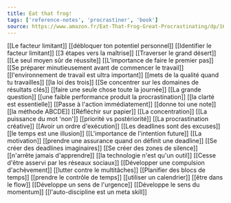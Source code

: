 ```yaml
---
title: Eat that frog!
tags: ['reference-notes', 'procrastiner', 'book']
source: https://www.amazon.fr/Eat-That-Frog-Great-Procrastinating/dp/162656941X/ref=sr_1_2?__mk_fr_FR=%C3%85M%C3%85%C5%BD%C3%95%C3%91&crid=34I0T1UGXEXV2&keywords=eat+that+frog&qid=1655584587&sprefix=eat+that+frog%2Caps%2C58&sr=8-2
---
```


[[Le facteur limitant]]
[[débloquer ton potentiel personnel]]
[[Identifier le facteur limitant]]
[[3 étapes vers la maîtrise]]
[[Traverser le grand désert]]
[[Le seul moyen sûr de réussite]]
[[L'importance de faire le premier pas]]
[[Se préparer minutieusement avant de commencer le travail]]
[[l'environnement de travail est ultra important]]
[[mets de la qualité quand tu travailles]]
[[la loi des trois]]
[[Se concentrer sur les domaines de résultats clés]]
[[faire une seule chose toute la journée]]
[[La grande question]]
[[une faible performance produit la procrastination]]
[[la clarté est essentielle]]
[[Passe à l'action immédiatement]]
[[donne toi une note]]
[[la méthode ABCDE]]
[[Réfléchir sur papier]]
[[La concentration]]
[[La puissance du mot 'non']]
[[priorité vs postériorité]]
[[La procrastination créative]]
[[Avoir un ordre d'exécution]]
[[Les deadlines sont des excuses]]
[[le temps est une illusion]]
[[L'importance de l'intention future]]
[[La motivation]]
[[prendre une assurance quand on définit une deadline]]
[[Se créer des deadlines imaginaires]]
[[Se créer des zones de silence]]
[[n'arrête jamais d'apprendre]]
[[la technologie n'est qu'un outil]]
[[Cesse d'être asservi par les réseaux sociaux]]
[[Développer une compulsion d'achèvement]]
[[lutter contre le multitâches]]
[[Planifier des blocs de temps]]
[[prendre le contrôle de temps]]
[[utiliser un calendrier]]
[[être dans le flow]]
[[Développe un sens de l'urgence]]
[[Développe le sens du momentum]]
[[l'auto-discipline est un meta skill]]
